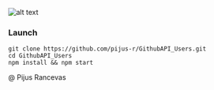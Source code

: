 ![alt text](https://github.com/pijus-r/GithubAPI_Users/blob/master/gif.gif?raw=true)



### Launch
```
git clone https://github.com/pijus-r/GithubAPI_Users.git
cd GithubAPI_Users
npm install && npm start
```

@ Pijus Rancevas
